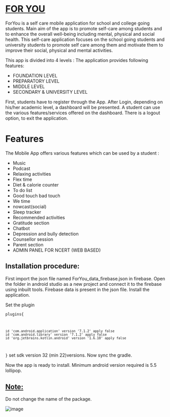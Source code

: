 <h1><u>FOR YOU</u></h1>
ForYou is a self care mobile application for school and college going students. Main aim of the app is to promote self-care among students and to enhance the overall well-being including mental, physical and social health. This self-care application focuses on the school going students and university students to promote self care among them and motivate them to improve their social, physical and mental activities.
 
This app is divided into 4 levels : The application provides following features: 


* FOUNDATION LEVEL
* PREPARATORY LEVEL
* MIDDLE LEVEL
* SECONDARY & UNIVERSITY LEVEL


First, students have to register through the App. After Login, depending on  his/her academic level, a dashboard will be presented. A student can use the various features/services offered on the dashboard. There is a logout option, to exit the application. 


<h1>Features</h1>

The Mobile App offers various features which can be used by a student :

* Music 
* Podcast
* Relaxing activities
* Flex time
* Diet & calorie counter
* To do list
* Good touch bad touch
* We time
* nowcast(social)
* Sleep tracker
* Recommended activities
* Gratitude section
* Chatbot 
* Depression and bully detection
* Counsellor session
* Parent section
* ADMIN PANEL FOR NCERT (WEB BASED)




<h2>Installation procedure:</h2>


First import the json file named ForYou_data_firebase.json in firebase.
Open the folder in android studio as a new project and connect it to the firebase using inbuilt tools. Firebase data is present in the json file. Install the application.

Set the plugin

<code>plugins{
 
    id 'com.android.application' version '7.1.2' apply false
    id 'com.android.library' version '7.1.2' apply false
    id 'org.jetbrains.kotlin.android' version '1.6.10' apply false  
 
}</code>
set sdk version 32 (min 22)versions.
Now sync the gradle.


Now the app is ready to install. Minimum android version required is 5.5 lollipop.


<h2><u><b>Note:</b></h2></u>Do not change the name of the package.

![image](https://user-images.githubusercontent.com/108725514/190843697-65c865fb-7bde-4ae5-a613-c7f88ff578a1.png)

